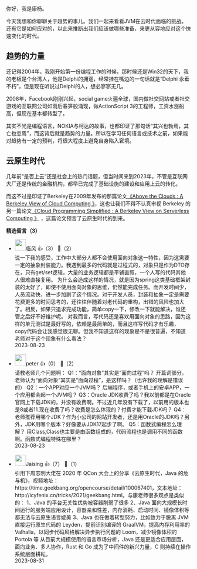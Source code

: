 你好，我是康杨。

今天我想和你聊聊关于趋势的事儿。我们一起来看看JVM在云时代面临的挑战，还有它是如何应对的，以此来推断出我们应该做哪些准备，来更从容地应对这个快速变化的时代。

## 趋势的力量

还记得2004年，我刚开始第一份编程工作的时候，那时候还是Win32的天下，我的老板是个台湾人，他是Delphi的拥趸，经常挂在嘴边的一句话就是“Delphi 永垂不朽”，但是现在听说过Delphi的人，想必寥寥无几。

2008年，Facebook刚刚兴起，social game火遍全球，国内做社交网站或者社交游戏的互联网公司如雨后春笋般涌现，做ActionScript 3的工程师，工资水涨船高，但现在基本都转型了。

其实不光是编程语言，NOKIA与柯达的故事，也都印证了那句话“其兴也勃焉，其亡也忽焉”，而这背后就是趋势的力量。所以在学习任何语言或技术之前，如果能对趋势有一定的预判，将很大程度上避免自身陷入窘境。

## 云原生时代

几年前“是否上云”还是社会上的热门话题，但当时间来到2023年，不管是互联网大厂还是传统的金融机构，都早已完成了基础设施的建设和应用上云的转化。

而这不过是印证了Berkeley在2009年发布的那篇论文[《Above the Clouds : A Berkeley View of Cloud Computing 》](https://www2.eecs.berkeley.edu/Pubs/TechRpts/2009/EECS-2009-28.pdf)，这也让我们不得不认真审视 Berkeley 的另一篇论文[《Cloud Programming Simplified : A Berkeley View on Serverless Computing 》](https://arxiv.org/pdf/1902.03383.pdf) ，这篇论文预言了云原生时代的到来。
<div><strong>精选留言（3）</strong></div><ul>
<li><img src="https://static001.geekbang.org/account/avatar/00/11/7a/56/29877cb9.jpg" width="30px"><span>临风</span> 👍（3） 💬（2）<div>说一下我的感受，工作中大部分人都不会使用面向对象这一特性，因为这需要一定的抽象封装能力。我遇到最多的代码就是过程式的，对象只是作为DTO存在，只有get&#47;set逻辑，大量的业务逻辑都是平铺直叙，一个人写的代码其他人很难直接复用。
为什么会造成这样的情况，就是因为spring这类基础框架封装的太好了，即使不使用面向对象的思维，仍然能完成任务。而开发时间少，人员流动快，进一步加剧了这个情况。对于开发人员，封装和抽象一定是需要花费更多的时间思考的，还往往伴随着对老代码的重构，出错的风险也加大了。相反，如果只追求完成功能，简单copy一下，修改一下就能解决，谁还管之后好不好维护呢。
对我而言，写代码还是喜欢用面向对象的思路，因为这样的单元测试是最好写的，依赖是最简单的，而且这样写代码才有乐趣，copy代码会让我感觉很无聊。但我不知道这样的现象是不是很普遍，不知道老师对于这个现象有什么看法？</div>2023-08-23</li><br/><li><img src="https://static001.geekbang.org/account/avatar/00/10/25/87/f3a69d1b.jpg" width="30px"><span>peter</span> 👍（0） 💬（2）<div>请教老师几个问题啊：
Q1：“面向对象”其实是“面向过程”吗？
开篇词部分，老师认为“面向对象”其实是“面向过程”，是这样吗？（也许我的理解是错误的）
Q2：一个APP对应一个JVM吗？
后端程序，或者手机上的安卓APP，一个应用都会起一个JVM吗？
Q3：Oracle JDK收费了吗？我以前都是在Oracle官网上下载JDK的，并没有收费啊。不过近几年没有下载了，以前用的版本也是8或者11.现在收费了吗？收费是怎么体现的？付费才能下载JDK吗？
Q4：老师推荐用哪个JDK？作为小公司的网站开发者，还是用Oracle的JDK吗？另外，JDK用哪个版本？好像要从JDK17起步了啊。
Q5：函数式编程怎么理解？
用Class,Class也主要是由函数组成的，代码流程也是调用不同的函数啊。函数式编程特殊在哪里？</div>2023-08-23</li><br/><li><img src="https://static001.geekbang.org/account/avatar/00/0f/d5/3e/7f3a9c2b.jpg" width="30px"><span>Jaising</span> 👍（7） 💬（1）<div>引用下周志明大佬在 2020 年 QCon 大会上的分享《云原生时代，Java 的危与机》，视频地址：https:&#47;&#47;time.geekbang.org&#47;opencourse&#47;detail&#47;100067401，文本地址：http:&#47;&#47;icyfenix.cn&#47;tricks&#47;2021&#47;geekbang.html。与康老师很多观点是类似的：
1、Java 的平台无关性优势被容器削弱了很多
2、Java 面向大规模长时间运行的服务端应用设计，容器亲和性差，内存消耗、启动时间、镜像体积等都无法与云原生语言媲美
3、Java 也在做着转型努力，比如致力于脱离 JVM 直接运行原生代码的 Leyden，提前识别编译的 GraalVM，提高内存利用率的 Valhalla，以同步代码风格解决异步执行问题的 Loom，减少镜像体积的 Portola 等
从目前大规模使用的语言市场分析，Java 还是更适合应用层面，面向业务、多人协作，Rust 和 Go 成为了中间件的新兴力量，C 则持续在操作系统层面耕耘。</div>2023-08-31</li><br/>
</ul>